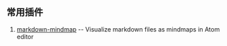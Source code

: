 ﻿## 常用插件

1. [markdown-mindmap](https://atom.io/packages/markdown-mindmap) -- Visualize markdown files as mindmaps in Atom editor


